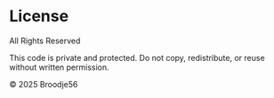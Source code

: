 # License

All Rights Reserved

This code is private and protected. Do not copy, redistribute, or reuse without written permission.

© 2025 Broodje56

